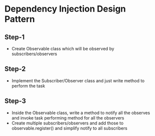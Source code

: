 # Dependency Injection Design Pattern

## Step-1
- Create Observable class which will be observed by subscribers/observers

## Step-2
- Implement the Subscriber/Observer class and just write method to perform the task

## Step-3
- Inside the Observable class, write a method to notify all the observes and invoke task performing method for all the observers
- Create multiple subscribers/observers and add those to observable.register() and simplify notify to all subscribers 
